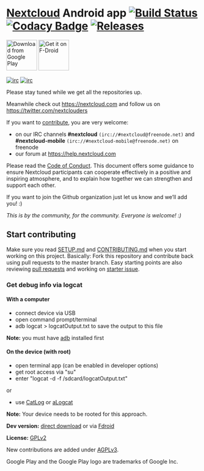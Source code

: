 # [Nextcloud](https://nextcloud.com) Android app [![Build Status](https://drone.nextcloud.com/api/badges/nextcloud/android/status.svg)](https://drone.nextcloud.com/nextcloud/android) [![Codacy Badge](https://api.codacy.com/project/badge/Grade/80401cb343854343b4d94acbfb72d3ec)](https://www.codacy.com/app/Nextcloud/android?utm_source=github.com&amp;utm_medium=referral&amp;utm_content=nextcloud/android&amp;utm_campaign=Badge_Grade) [![Releases](https://img.shields.io/github/release/nextcloud/android.svg)](https://github.com/nextcloud/android/releases/latest)

[<img src="https://play.google.com/intl/en_us/badges/images/generic/en_badge_web_generic.png" 
      alt="Download from Google Play" 
      height="80">](https://play.google.com/store/apps/details?id=com.nextcloud.client)
[<img src="https://f-droid.org/badge/get-it-on.png"
      alt="Get it on F-Droid"
      height="80">](https://f-droid.org/packages/com.nextcloud.client/)

[![irc](https://img.shields.io/badge/IRC-%23nextcloud%20on%20freenode-orange.svg)](https://webchat.freenode.net/?channels=nextcloud)
[![irc](https://img.shields.io/badge/IRC-%23nextcloud--mobile%20on%20freenode-blue.svg)](https://webchat.freenode.net/?channels=nextcloud-mobile)

Please stay tuned while we get all the repositories up.

Meanwhile check out https://nextcloud.com and follow us on https://twitter.com/nextclouders

If you want to [contribute](https://nextcloud.com/contribute/), you are very welcome: 

- on our IRC channels **#nextcloud** ``(irc://#nextcloud@freenode.net)`` and **#nextcloud-mobile** ``(irc://#nextcloud-mobile@freenode.net)`` on freenode
- our forum at https://help.nextcloud.com

Please read the [Code of Conduct](https://nextcloud.com/community/code-of-conduct/). This document offers some guidance to ensure Nextcloud participants can cooperate effectively in a positive and inspiring atmosphere, and to explain how together we can strengthen and support each other.

If you want to join the Github organization just let us know and we’ll add you! :)

*This is by the community, for the community. Everyone is welcome! :)*

## Start contributing
Make sure you read [SETUP.md](https://github.com/nextcloud/android/blob/master/SETUP.md) and [CONTRIBUTING.md](https://github.com/nextcloud/android/blob/master/CONTRIBUTING.md) when you start working on this project. Basically: Fork this repository and contribute back using pull requests to the master branch.
Easy starting points are also reviewing [pull requests](https://github.com/nextcloud/android/pulls) and working on [starter issue](https://github.com/nextcloud/android/issues?q=is%3Aopen+is%3Aissue+label%3A%22starter+issue%22).

### Get debug info via logcat
#### With a computer
- connect device via USB
- open command prompt/terminal
- adb logcat > logcatOutput.txt to save the output to this file

**Note:** you must have [adb](https://developer.android.com/studio/releases/platform-tools.html) installed first

#### On the device (with root)
- open terminal app (can be enabled in developer options)
- get root access via "su"
- enter "logcat -d -f /sdcard/logcatOutput.txt"

or 

- use [CatLog](https://play.google.com/store/apps/details?id=com.nolanlawson.logcat) or [aLogcat](https://play.google.com/store/apps/details?id=org.jtb.alogcat)

**Note:** Your device needs to be rooted for this approach.

**Dev version:** [direct download](https://download.nextcloud.com/android/dev/latest.apk) or via [Fdroid](https://f-droid.org/repository/browse/?fdfilter=nextcloud&fdid=com.nextcloud.android.beta)

**License:** [GPLv2](https://github.com/nextcloud/android/blob/master/LICENSE.txt)

New contributions are added under [AGPLv3](https://www.gnu.org/licenses/agpl.txt).

Google Play and the Google Play logo are trademarks of Google Inc.
